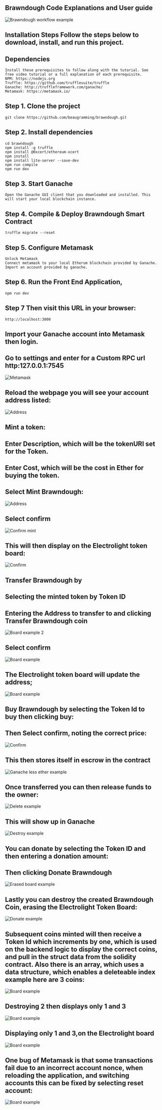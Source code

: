 
## Brawndough Code Explanations and User guide
![Brawndough workflow example](img/Brawndough.png)
## Installation Steps Follow the steps below to download, install, and run this project.

## Dependencies
```
Install these prerequisites to follow along with the tutorial. See free video tutorial or a full explanation of each prerequisite.
NPM: https://nodejs.org
Truffle: https://github.com/trufflesuite/truffle
Ganache: http://truffleframework.com/ganache/
Metamask: https://metamask.io/
```
## Step 1. Clone the project
```
git clone https://github.com/beaugramming/brawndough.git
```

## Step 2. Install dependencies
```
cd brawndough
npm install -g truffle
npm install @0xcert/ethereum-xcert
npm install
npm install lite-server --save-dev
npm run compile
npm run dev 
```

## Step 3. Start Ganache
```
Open the Ganache GUI client that you downloaded and installed. This will start your local blockchain instance.
```

## Step 4. Compile & Deploy Brawndough Smart Contract
```
truffle migrate --reset 
```

## Step 5. Configure Metamask
```
Unlock Metamask
Connect metamask to your local Etherum blockchain provided by Ganache.
Import an account provided by ganache.
```

## Step 6. Run the Front End Application,
```
npm run dev
```

## Step 7  Then visit this URL in your browser: 
```
http://localhost:3000
```

## Import your Ganache account into Metamask then login.
## Go to settings and enter for a Custom RPC url http:127.0.0.1:7545

![Metamask](img/1.png)

## Reload the webpage you will see your account address listed:

![Address](img/2.png)

## Mint a token:
## Enter Description, which will be the tokenURI set for the Token.
## Enter Cost, which will be the cost in Ether for buying the token.
## Select Mint Brawndough:

![Address](img/3.png)

## Select confirm

![Confirm mint](img/4.png)

## This will then display on the Electrolight token board:

![Confirm](img/6.png)

## Transfer Brawndough by 
## Selecting the minted token by Token ID
## Entering the Address to transfer to and clicking Transfer Brawndough coin

![Board example 2](img/7.png)

## Select confirm

![Board example](img/8.png)

## The Electrolight token board will update the address;

![Board example](img/9.png) 

## Buy Brawndough by selecting the Token Id to buy then clicking buy:
## Then Select confirm, noting the correct price:

![Confirm](img/10.png)

## This then stores itself in escrow in the contract

![Ganache less ether example](img/11.png)

## Once transferred you can then release funds to the owner:

![Delete example](img/15.png)

## This will show up in Ganache

![Destroy example](img/13.png)

## You can donate by selecting the Token ID and then entering a donation amount:
## Then clicking Donate Brawndough

![Erased board example](img/14.png)

## Lastly you can destroy the created Brawndough Coin, erasing the Electrolight Token Board:

![Donate example](img/12.png)

## Subsequent coins minted will then receive a Token Id which increments by one, which is used on the backend logic to display the correct coins, and pull in the struct data from the solidity contract. Also there is an array, which uses a data structure, which enables a deleteable index example here are 3 coins:

![Board example](img/16.png)

## Destroying 2 then displays only 1 and 3

![Board example](img/17.png)

## Displaying only 1 and 3,on the Electrolight board

![Board example](img/18.png)

## One bug of Metamask is that some transactions fail due to an incorrect account nonce, when reloading the application, and switching accounts this can be fixed by selecting reset account:

![Board example](img/19.png)



